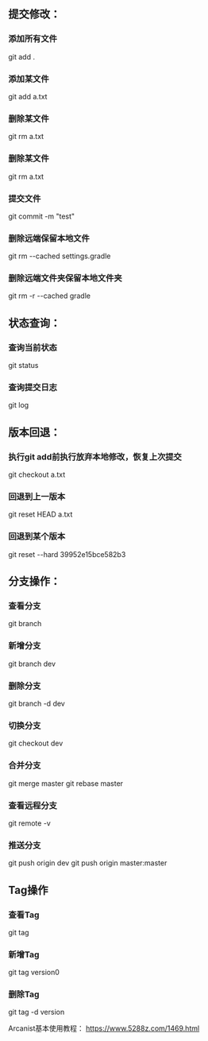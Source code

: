 ## 提交修改：
### 添加所有文件
git add .
### 添加某文件
git add a.txt
### 删除某文件
git rm a.txt
### 删除某文件
git rm a.txt
### 提交文件
git commit -m "test"
### 删除远端保留本地文件
git rm --cached settings.gradle
### 删除远端文件夹保留本地文件夹
git rm -r --cached gradle
## 状态查询：
### 查询当前状态
git status
### 查询提交日志
git log

## 版本回退：
### 执行git add前执行放弃本地修改，恢复上次提交
git checkout a.txt
### 回退到上一版本
git reset HEAD a.txt
### 回退到某个版本
git reset --hard 39952e15bce582b3

## 分支操作：
### 查看分支
git branch
### 新增分支
git branch dev
### 删除分支
git branch -d dev
### 切换分支
git checkout dev
### 合并分支
git merge master
git rebase master
### 查看远程分支
git remote -v
### 推送分支
git push origin dev
git push origin master:master

## Tag操作
### 查看Tag
git tag
### 新增Tag
git tag version0
### 删除Tag
git tag -d version


Arcanist基本使用教程：
https://www.5288z.com/1469.html
